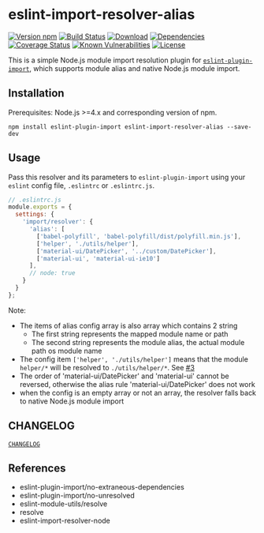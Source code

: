 # eslint-import-resolver-alias

[![Version npm][version]](http://browsenpm.org/package/eslint-import-resolver-alias)
[![Build Status][build]](https://travis-ci.org/johvin/eslint-import-resolver-alias)
[![Download][download]](https://www.npmjs.com/package/eslint-import-resolver-alias)
[![Dependencies][david]](https://david-dm.org/johvin/eslint-import-resolver-alias)
[![Coverage Status][cover]](https://coveralls.io/github/johvin/eslint-import-resolver-alias?branch=master)
[![Known Vulnerabilities][vulnerabilities]](https://snyk.io/test/npm/eslint-import-resolver-alias)
[![License][license]](https://opensource.org/licenses/MIT)

[version]: http://img.shields.io/npm/v/eslint-import-resolver-alias.svg?style=flat-square
[build]: http://img.shields.io/travis/johvin/eslint-import-resolver-alias/master.svg?style=flat-square
[download]: https://img.shields.io/npm/dm/eslint-import-resolver-alias.svg?style=flat-square
[david]: https://img.shields.io/david/johvin/eslint-import-resolver-alias.svg?style=flat-square
[cover]: http://img.shields.io/coveralls/johvin/eslint-import-resolver-alias/master.svg?style=flat-square
[vulnerabilities]: https://snyk.io/test/npm/eslint-import-resolver-alias/badge.svg?style=flat-square
[license]: https://img.shields.io/badge/License-MIT-brightgreen.svg?style=flat-square


This is a simple Node.js module import resolution plugin for [`eslint-plugin-import`](https://www.npmjs.com/package/eslint-plugin-import), which supports module alias and native Node.js module import.


## Installation

Prerequisites: Node.js >=4.x and corresponding version of npm.

```shell
npm install eslint-plugin-import eslint-import-resolver-alias --save-dev
```


## Usage

Pass this resolver and its parameters to `eslint-plugin-import` using your `eslint` config file, `.eslintrc` or `.eslintrc.js`.

```js
// .eslintrc.js
module.exports = {
  settings: {
    'import/resolver': {
      'alias': [
        ['babel-polyfill', 'babel-polyfill/dist/polyfill.min.js'],
        ['helper', './utils/helper'],
        ['material-ui/DatePicker', '../custom/DatePicker'],
        ['material-ui', 'material-ui-ie10']
      ],
      // node: true
    }
  }
};
```

Note:

- The items of alias config array is also array which contains 2 string
    + The first string represents the mapped module name or path
    + The second string represents the module alias, the actual module path os module name
- The config item `['helper', './utils/helper']` means that the module `helper/*` will be resolved to `./utils/helper/*`. See [#3](https://github.com/johvin/eslint-import-resolver-alias/issues/3)
- The order of 'material-ui/DatePicker' and 'material-ui' cannot be reversed, otherwise the alias rule 'material-ui/DatePicker' does not work
- when the config is an empty array or not an array, the resolver falls back to native Node.js module import

## CHANGELOG

[`CHANGELOG`](./CHANGELOG.md)

## References

- eslint-plugin-import/no-extraneous-dependencies
- eslint-plugin-import/no-unresolved
- eslint-module-utils/resolve
- resolve
- eslint-import-resolver-node
